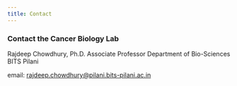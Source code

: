 ```yaml
---
title: Contact
---
```



### Contact the Cancer Biology Lab

Rajdeep Chowdhury, Ph.D. 
Associate Professor 
Department of Bio-Sciences
BITS Pilani

email: rajdeep.chowdhury@pilani.bits-pilani.ac.in <br>

